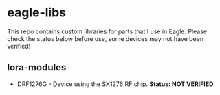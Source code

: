 # eagle-libs
This repo contains custom libraries for parts that I use in Eagle. Please check the status below before use, some devices may not have been verified!

## lora-modules
* DRF1276G - Device using the SX1276 RF chip. **Status: NOT VERIFIED**

